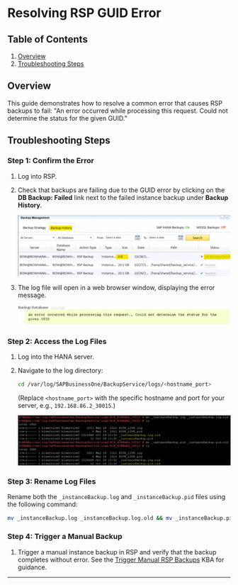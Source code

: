 # Resolving RSP GUID Error

## Table of Contents

1. [Overview](#overview)
2. [Troubleshooting Steps](#troubleshooting-steps)

## Overview

This guide demonstrates how to resolve a common error that causes RSP backups to fail: "An error occurred while processing this request. Could not determine the status for the given GUID."

## Troubleshooting Steps

### Step 1: Confirm the Error

1. Log into RSP.
2. Check that backups are failing due to the GUID error by clicking on the **DB Backup: Failed** link next to the failed instance backup under **Backup History**.
    
    ![failed_backup](https://github.com/JThomas404/SAP-HANA-Professional-Portfolio/blob/main/images/failed_backup.png)
    
3. The log file will open in a web browser window, displaying the error message.

    ![guid_error_log](https://github.com/JThomas404/SAP-HANA-Professional-Portfolio/blob/main/images/guid_error_log.png)

### Step 2: Access the Log Files

1. Log into the HANA server.
2. Navigate to the log directory:
    
    ```bash
    cd /var/log/SAPBusinessOne/BackupService/logs/<hostname_port>
    ```
    
    (Replace `<hostname_port>` with the specific hostname and port for your server, e.g., `192.168.86.2_30015`.)
    
    ![log_directory](https://github.com/JThomas404/SAP-HANA-Professional-Portfolio/blob/main/images/log_directory.png)

### Step 3: Rename Log Files

Rename both the `_instanceBackup.log` and `_instanceBackup.pid` files using the following command:

```bash
mv _instanceBackup.log _instanceBackup.log.old && mv _instanceBackup.pid _instanceBackup.pid.old
```

### Step 4: Trigger a Manual Backup

1. Trigger a manual instance backup in RSP and verify that the backup completes without error. See the [Trigger Manual RSP Backups](./Windows-Servers/Trigger-Manual-RSP-Backups.md) KBA for guidance.

---








